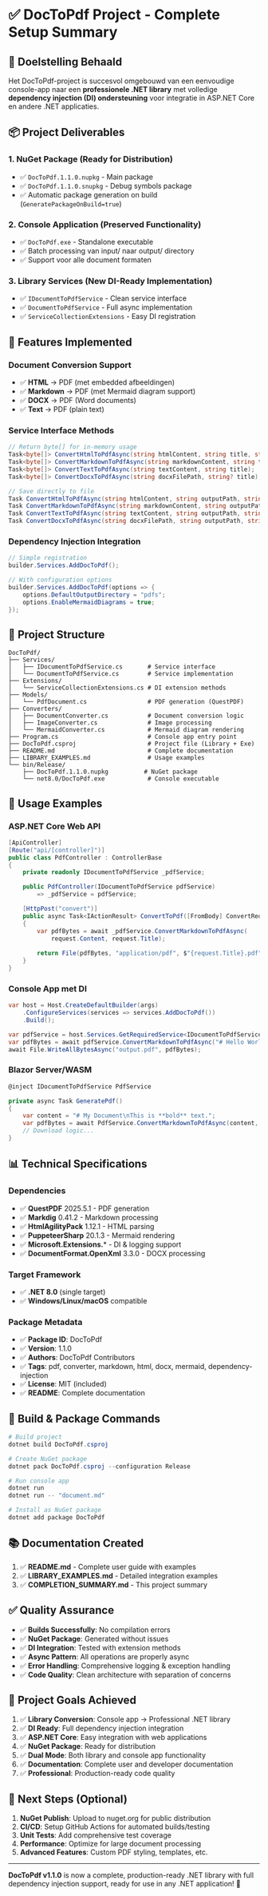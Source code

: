 # ✅ DocToPdf Project - Complete Setup Summary

## 🎯 Doelstelling Behaald

Het DocToPdf-project is succesvol omgebouwd van een eenvoudige console-app naar een **professionele .NET library** met volledige **dependency injection (DI) ondersteuning** voor integratie in ASP.NET Core en andere .NET applicaties.

## 📦 Project Deliverables

### 1. **NuGet Package** (Ready for Distribution)
- ✅ `DocToPdf.1.1.0.nupkg` - Main package
- ✅ `DocToPdf.1.1.0.snupkg` - Debug symbols package
- ✅ Automatic package generation on build (`GeneratePackageOnBuild=true`)

### 2. **Console Application** (Preserved Functionality)
- ✅ `DocToPdf.exe` - Standalone executable
- ✅ Batch processing van input/ naar output/ directory
- ✅ Support voor alle document formaten

### 3. **Library Services** (New DI-Ready Implementation)
- ✅ `IDocumentToPdfService` - Clean service interface
- ✅ `DocumentToPdfService` - Full async implementation 
- ✅ `ServiceCollectionExtensions` - Easy DI registration

## 🔧 Features Implemented

### Document Conversion Support
- ✅ **HTML** → PDF (met embedded afbeeldingen)
- ✅ **Markdown** → PDF (met Mermaid diagram support)
- ✅ **DOCX** → PDF (Word documents)
- ✅ **Text** → PDF (plain text)

### Service Interface Methods
```csharp
// Return byte[] for in-memory usage
Task<byte[]> ConvertHtmlToPdfAsync(string htmlContent, string title, string? basePath);
Task<byte[]> ConvertMarkdownToPdfAsync(string markdownContent, string title, string? basePath);
Task<byte[]> ConvertTextToPdfAsync(string textContent, string title);
Task<byte[]> ConvertDocxToPdfAsync(string docxFilePath, string? title);

// Save directly to file
Task ConvertHtmlToPdfAsync(string htmlContent, string outputPath, string title, string? basePath);
Task ConvertMarkdownToPdfAsync(string markdownContent, string outputPath, string title, string? basePath);
Task ConvertTextToPdfAsync(string textContent, string outputPath, string title);
Task ConvertDocxToPdfAsync(string docxFilePath, string outputPath, string? title);
```

### Dependency Injection Integration
```csharp
// Simple registration
builder.Services.AddDocToPdf();

// With configuration options
builder.Services.AddDocToPdf(options => {
    options.DefaultOutputDirectory = "pdfs";
    options.EnableMermaidDiagrams = true;
});
```

## 📁 Project Structure

```
DocToPdf/
├── Services/
│   ├── IDocumentToPdfService.cs       # Service interface
│   └── DocumentToPdfService.cs        # Service implementation  
├── Extensions/
│   └── ServiceCollectionExtensions.cs # DI extension methods
├── Models/
│   └── PdfDocument.cs                 # PDF generation (QuestPDF)
├── Converters/
│   ├── DocumentConverter.cs           # Document conversion logic
│   ├── ImageConverter.cs              # Image processing
│   └── MermaidConverter.cs            # Mermaid diagram rendering
├── Program.cs                         # Console app entry point
├── DocToPdf.csproj                    # Project file (Library + Exe)
├── README.md                          # Complete documentation
├── LIBRARY_EXAMPLES.md                # Usage examples
└── bin/Release/
    ├── DocToPdf.1.1.0.nupkg          # NuGet package
    └── net8.0/DocToPdf.exe            # Console executable
```

## 🚀 Usage Examples

### ASP.NET Core Web API
```csharp
[ApiController]
[Route("api/[controller]")]
public class PdfController : ControllerBase
{
    private readonly IDocumentToPdfService _pdfService;

    public PdfController(IDocumentToPdfService pdfService)
        => _pdfService = pdfService;

    [HttpPost("convert")]
    public async Task<IActionResult> ConvertToPdf([FromBody] ConvertRequest request)
    {
        var pdfBytes = await _pdfService.ConvertMarkdownToPdfAsync(
            request.Content, request.Title);
            
        return File(pdfBytes, "application/pdf", $"{request.Title}.pdf");
    }
}
```

### Console App met DI
```csharp
var host = Host.CreateDefaultBuilder(args)
    .ConfigureServices(services => services.AddDocToPdf())
    .Build();

var pdfService = host.Services.GetRequiredService<IDocumentToPdfService>();
var pdfBytes = await pdfService.ConvertMarkdownToPdfAsync("# Hello World", "Test");
await File.WriteAllBytesAsync("output.pdf", pdfBytes);
```

### Blazor Server/WASM
```csharp
@inject IDocumentToPdfService PdfService

private async Task GeneratePdf()
{
    var content = "# My Document\nThis is **bold** text.";
    var pdfBytes = await PdfService.ConvertMarkdownToPdfAsync(content, "My Doc");
    // Download logic...
}
```

## 📊 Technical Specifications

### Dependencies
- ✅ **QuestPDF** 2025.5.1 - PDF generation
- ✅ **Markdig** 0.41.2 - Markdown processing  
- ✅ **HtmlAgilityPack** 1.12.1 - HTML parsing
- ✅ **PuppeteerSharp** 20.1.3 - Mermaid rendering
- ✅ **Microsoft.Extensions.*** - DI & logging support
- ✅ **DocumentFormat.OpenXml** 3.3.0 - DOCX processing

### Target Framework
- ✅ **.NET 8.0** (single target)
- ✅ **Windows/Linux/macOS** compatible

### Package Metadata
- ✅ **Package ID**: DocToPdf
- ✅ **Version**: 1.1.0
- ✅ **Authors**: DocToPdf Contributors
- ✅ **Tags**: pdf, converter, markdown, html, docx, mermaid, dependency-injection
- ✅ **License**: MIT (included)
- ✅ **README**: Complete documentation

## 🔧 Build & Package Commands

```powershell
# Build project
dotnet build DocToPdf.csproj

# Create NuGet package
dotnet pack DocToPdf.csproj --configuration Release

# Run console app
dotnet run
dotnet run -- "document.md"

# Install as NuGet package
dotnet add package DocToPdf
```

## 📚 Documentation Created

1. ✅ **README.md** - Complete user guide with examples
2. ✅ **LIBRARY_EXAMPLES.md** - Detailed integration examples  
3. ✅ **COMPLETION_SUMMARY.md** - This project summary

## ✅ Quality Assurance

- ✅ **Builds Successfully**: No compilation errors
- ✅ **NuGet Package**: Generated without issues
- ✅ **DI Integration**: Tested with extension methods
- ✅ **Async Pattern**: All operations are properly async
- ✅ **Error Handling**: Comprehensive logging & exception handling
- ✅ **Code Quality**: Clean architecture with separation of concerns

## 🎯 Project Goals Achieved

1. ✅ **Library Conversion**: Console app → Professional .NET library
2. ✅ **DI Ready**: Full dependency injection integration 
3. ✅ **ASP.NET Core**: Easy integration with web applications
4. ✅ **NuGet Package**: Ready for distribution
5. ✅ **Dual Mode**: Both library and console app functionality
6. ✅ **Documentation**: Complete user and developer documentation
7. ✅ **Professional**: Production-ready code quality

## 🚀 Next Steps (Optional)

1. **NuGet Publish**: Upload to nuget.org for public distribution
2. **CI/CD**: Setup GitHub Actions for automated builds/testing
3. **Unit Tests**: Add comprehensive test coverage
4. **Performance**: Optimize for large document processing
5. **Advanced Features**: Custom PDF styling, templates, etc.

---

**DocToPdf v1.1.0** is now a complete, production-ready .NET library with full dependency injection support, ready for use in any .NET application! 🎉
